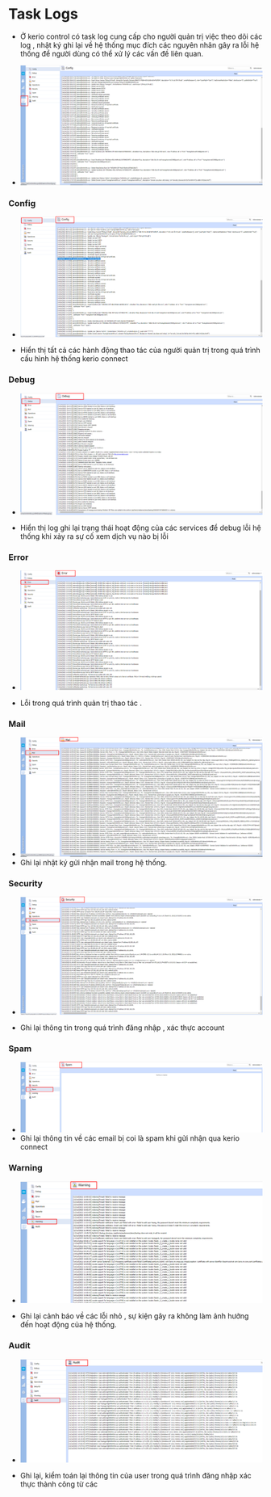 # Task Logs
- Ở kerio control có task log cung cấp cho người quản trị việc theo dõi các log , nhật ký ghi lại về hệ thống mục đích các nguyên nhân gây ra lỗi hệ thống để người dùng có thể xử lý các vấn đề liên quan.

- <img src="img/1.png">

### Config
- <img src="img/2.png">

- Hiển thị tất cả các hành động thao tác của người quản trị trong quá trình cấu hình hệ thống kerio connect
### Debug 

- <img src="img/3.png">

- Hiển thị log ghi lại trạng thái hoạt động của các services để debug lỗi hệ thống khi xảy ra sự cố xem dịch vụ nào bị lỗi

### Error 
- <img src="img/4.png">

- Lỗi trong quá trình quản trị thao tác .
### Mail
- <img src="img/5.png">
- Ghi lại nhật ký gửi nhận mail trong hệ thống.
### Security
- <img src="img/6.png">

- Ghi lại thông tin trong quá trình đăng nhập , xác thực account 
### Spam 

- <img src="img/7.png">
 - Ghi lại thông tin về các email bị coi là spam khi gửi nhận qua kerio connect

 ###  Warning 
- <img src="img/8.png">

- Ghi lại cảnh báo về các lỗi nhỏ , sự kiện gây ra không làm ảnh hưởng đến hoạt động của hệ thống.

### Audit 
- <img src="img/9.png">

- Ghi lại, kiểm toán lại thông tin của user trong quá trình đăng nhập xác thực thành công từ các 



